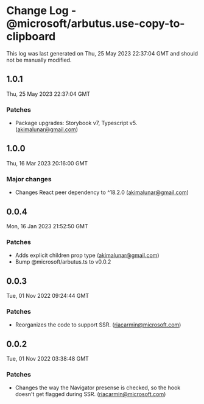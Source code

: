# Change Log - @microsoft/arbutus.use-copy-to-clipboard

This log was last generated on Thu, 25 May 2023 22:37:04 GMT and should not be manually modified.

<!-- Start content -->

## 1.0.1

Thu, 25 May 2023 22:37:04 GMT

### Patches

- Package upgrades: Storybook v7, Typescript v5. (akimalunar@gmail.com)

## 1.0.0

Thu, 16 Mar 2023 20:16:00 GMT

### Major changes

- Changes React peer dependency to ^18.2.0 (akimalunar@gmail.com)

## 0.0.4

Mon, 16 Jan 2023 21:52:50 GMT

### Patches

- Adds explicit children prop type (akimalunar@gmail.com)
- Bump @microsoft/arbutus.ts to v0.0.2

## 0.0.3

Tue, 01 Nov 2022 09:24:44 GMT

### Patches

- Reorganizes the code to support SSR. (riacarmin@microsoft.com)

## 0.0.2

Tue, 01 Nov 2022 03:38:48 GMT

### Patches

- Changes the way the Navigator presense is checked, so the hook doesn't get flagged during SSR. (riacarmin@microsoft.com)
